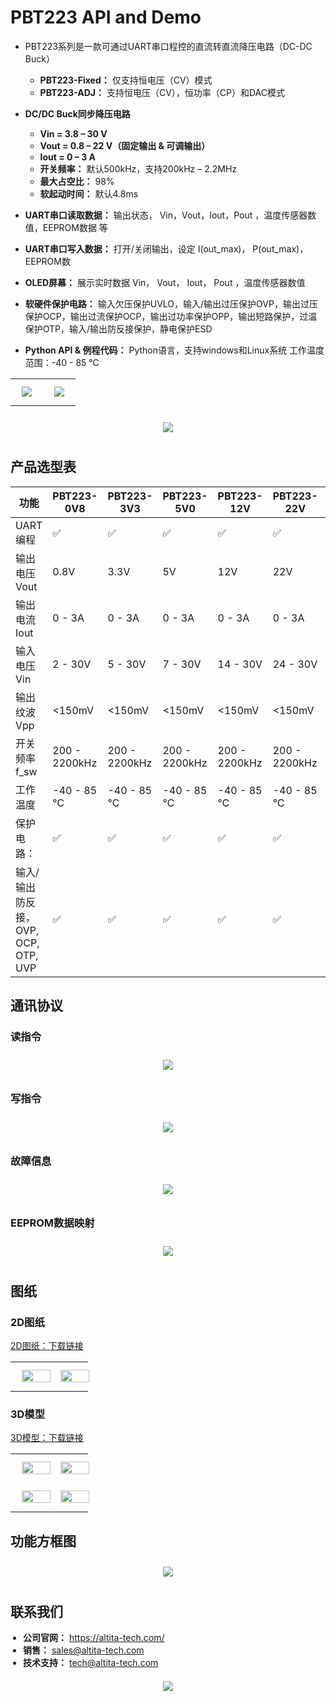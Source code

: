 # PBT223 API and Demo
* PBT223系列是一款可通过UART串口程控的直流转直流降压电路（DC-DC Buck）
    - **PBT223-Fixed：** 仅支持恒电压（CV）模式
    - **PBT223-ADJ：** 支持恒电压（CV），恒功率（CP）和DAC模式
* **DC/DC Buck同步降压电路** 
    - **Vin = 3.8 – 30 V**
    - **Vout = 0.8 – 22 V（固定输出 & 可调输出）**
    - **Iout  = 0 – 3 A**
    - **开关频率：** 默认500kHz，支持200kHz – 2.2MHz
    - **最大占空比：** 98%
    - **软起动时间：** 默认4.8ms
* **UART串口读取数据：** 输出状态， Vin，Vout，Iout，Pout ，温度传感器数值，EEPROM数据 等
* **UART串口写入数据：** 打开/关闭输出，设定 I(out_max)， P(out_max)，EEPROM数

* **OLED屏幕：** 展示实时数据 Vin， Vout， Iout， Pout ，温度传感器数值
* **软硬件保护电路：** 输入欠压保护UVLO，输入/输出过压保护OVP，输出过压保护OCP，输出过流保护OCP，输出过功率保护OPP，输出短路保护，过温保护OTP，输入/输出防反接保护，静电保护ESD
* **Python API & 例程代码：** Python语言，支持windows和Linux系统
工作温度范围：-40 - 85 ℃

<table style="width:100%; text-align:center;">
  <tr>
    <td style="width: 50%;">
      <img src="Images/PBT223-fixed-top-view.png" style="height: auto; margin: 10px 10px;">
    </td>
    <td style="width: 50%;">
      <img src="Images/PBT223-ADJ-DAC-4095.png" style="height: auto; margin: 10px 10px;">
    </td>
  </tr>
</table>

<div style="display: flex; justify-content: center;">
  <img src="Images/DAC-vs-Vout.png" style="max-width: 100%; height: auto; margin: 10px 10px;">
</div>



## 产品选型表
| 功能                                 | PBT223-0V8 | PBT223-3V3 | PBT223-5V0 | PBT223-12V | PBT223-22V | PBT223-ADJ |
|--------------------------------------|------------|------------|------------|------------|------------|------------|
| UART 编程                            | ✅         | ✅         | ✅         | ✅         | ✅         | ✅         |
| 输出电压 Vout                        | 0.8V       | 3.3V       | 5V         | 12V        | 22V        | 1 - 22V 可调节 |
| 输出电流 Iout                        | 0 - 3A     | 0 - 3A     | 0 - 3A     | 0 - 3A     | 0 - 3A     | 0 - 3A     |
| 输入电压 Vin                         | 2 - 30V    | 5 - 30V    | 7 - 30V    | 14 - 30V   | 24 - 30V   | Vout + 2V  |
| 输出纹波 Vpp                         | &lt;150mV  | &lt;150mV  | &lt;150mV  | &lt;150mV  | &lt;150mV  | &lt;400mV  |
| 开关频率 f_sw                        | 200 - 2200kHz | 200 - 2200kHz | 200 - 2200kHz | 200 - 2200kHz | 200 - 2200kHz | 200 - 2200kHz |
| 工作温度                             | -40 - 85 ℃ | -40 - 85 ℃ | -40 - 85 ℃ | -40 - 85 ℃ | -40 - 85 ℃ | -40 - 85 ℃ |
| 保护电路：                           | ✅         | ✅         | ✅         | ✅         | ✅         | ✅         |
| 输入/输出防反接，OVP, OCP, OTP, UVP | ✅         | ✅         | ✅         | ✅         | ✅         | ✅         |





## 通讯协议
### 读指令
<div style="display: flex; justify-content: center;">
  <img src="Images/PBT223-command-read.png" style="max-width: 100%; height: auto; margin: 10px 10px;">
</div>


### 写指令
<div style="display: flex; justify-content: center;">
  <img src="Images/PBT223-command-write.png" style="max-width: 100%; height: auto; margin: 10px 10px;">
</div>


### 故障信息
<div style="display: flex; justify-content: center;">
  <img src="Images/PBT223-command-error.png" style="max-width: 100%; height: auto; margin: 10px 10px;">
</div>


### EEPROM数据映射
<div style="display: flex; justify-content: center;">
  <img src="Images/PBT223-EEPROM-map.png" style="max-width: 100%; height: auto; margin: 10px 10px;">
</div>



## 图纸
### 2D图纸
[2D图纸：下载链接](https://altita-tech.com/wp-content/uploads/PBT223/PBT223%202D.zip)

<table style="width:100%; text-align:center;">
  <tr>
    <td style="width: 45%;">
      <img src="Images/PBT223-fixed-2D-with-dimension.png" style="width: 100%; height: auto; margin: 10px 10px;">
    </td>
    <td style="width: 45%;">
      <img src="Images/PBT223-ADJ-2D-with-dimension.png" style="width: 100%; height: auto; margin: 10px 10px;">
    </td>
  </tr>
</table>



### 3D模型
[3D模型：下载链接](https://altita-tech.com/wp-content/uploads/PBT223/PBT223%203D.zip)

<table style="width:100%; text-align:center;">
  <tr>
    <td style="width: 45%;">
      <img src="Images/PBT223-fixed-with-OLED.png" style="width: 100%; height: auto; margin: 10px 10px;">
    </td>
    <td style="width: 45%;">
      <img src="Images/PBT223-ADJ-with-OLED.png" style="width: 100%; height: auto; margin: 10px 10px;">
    </td>
  </tr>
  <tr>
    <td style="width: 45%;">
      <img src="Images/PBT223-fixed-side-view.png" style="width: 100%; height: auto; margin: 10px 10px;">
    </td>
    <td style="width: 45%;">
      <img src="Images/PBT223-ADJ-side-view.png" style="width: 100%; height: auto; margin: 10px 10px;">
    </td>
  </tr>
</table>


## 功能方框图
<div style="display: flex; justify-content: center;">
  <img src="Images/PBT223-block-diagram.png" style="max-width: 100%; height: auto; margin: 10px 10px;">
</div>



## 联系我们
<div style="display: flex; justify-content: space-between; align-items: flex-start;">
  <div>
    <ul style="list-style-type: disc; padding-left: 20px; margin: 0;">
      <li><strong>公司官网：</strong> <a href="https://altita-tech.com/">https://altita-tech.com/</a></li>
      <li><strong>销售：</strong> <a href="mailto:sales@altita-tech.com">sales@altita-tech.com</a></li>
      <li><strong>技术支持：</strong> <a href="mailto:tech@altita-tech.com">tech@altita-tech.com</a></li>
    </ul>
  </div>
</div>

<div style="display: flex; justify-content: center;">
  <img src="Images/Altita&Logo.png" style="max-width: 100%; height: auto; margin: 20px 10px;">
</div>


